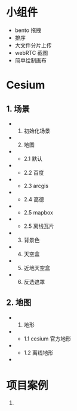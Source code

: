 
# 小组件
- bento 拖拽
- 排序
- 大文件分片上传
- webRTC 截图
- 简单绘制画布

# Cesium
## 1. 场景
- 1. 初始化场景
- 2. 地图
-  - 2.1 默认
-  - 2.2 百度
-  - 2.3 arcgis
-  - 2.4 高德
-  - 2.5 mapbox
-  - 2.5 离线瓦片
- 3. 背景色
- 4. 天空盒
- 5. 近地天空盒
- 6. 反选遮罩
## 2. 地图

- 1. 地形
- - 1.1 cesium 官方地形
- - 1.2 离线地形
- 



# 项目案例

1. 



